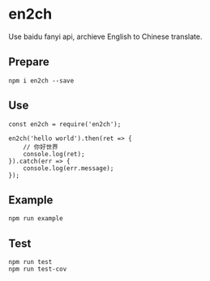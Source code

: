 en2ch
===

Use baidu fanyi api, archieve English to Chinese translate. 

## Prepare

```
npm i en2ch --save
```

## Use


```
const en2ch = require('en2ch');

en2ch('hello world').then(ret => {
    // 你好世界
    console.log(ret);
}).catch(err => {
    console.log(err.message);
});
```

## Example

```
npm run example
```

## Test

```
npm run test
npm run test-cov
```

